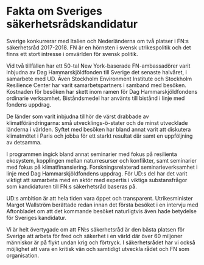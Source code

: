 # Fakta om Sveriges säkerhetsrådskandidatur

Sverige konkurrerar med Italien och Nederländerna om två platser i FN:s säkerhetsråd 2017-2018. FN är en hörnsten i svensk utrikespolitik och det finns ett stort intresse i omvärlden för svensk politik.

Vid två tillfällen har ett 50-tal New York-baserade FN-ambassadörer varit inbjudna av Dag Hammarskjöldfonden till Sverige det senaste halvåret, i samarbete med UD. Även Stockholm Environment Institute och Stockholm Resilience Center har varit samarbetspartners i samband med besöken. Kostnaden för besöken har skett inom ramen för Dag Hammarskjöldfondens ordinarie verksamhet. Biståndsmedel har använts till bistånd i linje med fondens uppdrag.

De länder som varit inbjudna tillhör de värst drabbade av klimatförändringarna: små utvecklings-ö-stater och de minst utvecklade länderna i världen. Syftet med besöken har bland annat varit att diskutera klimatmötet i Paris och jobba för ett starkt resultat där samt en uppföljning av detsamma.

I programmen ingick bland annat seminarier med fokus på resilienta ekosystem, kopplingen mellan naturresurser och konflikter, samt seminarier med fokus på klimatfinansiering. Forskningsrelaterad seminarieverksamhet i linje med Dag Hammarskjöldfondens uppdrag. För UD:s del har det varit viktigt att samarbeta med en aktör med expertis i viktiga substansfrågor som kandidaturen till FN:s säkerhetsråd baseras på.

UD:s ambition är att hela tiden vara öppet och transparent. Utrikesminister Margot Wallström berättade redan innan det första besöket i en intervju med Aftonbladet om att det kommande besöket naturligtvis även hade betydelse för Sveriges kandidatur.

Vi är helt övertygade om att FN:s säkerhetsråd är den bästa platsen för Sverige att arbeta för fred och säkerhet i en värld där över 60 miljoner människor är på flykt undan krig och förtryck. I säkerhetsrådet har vi också möjlighet att vara en kritisk vän och samtidigt utveckla rådet och FN som organisation.
